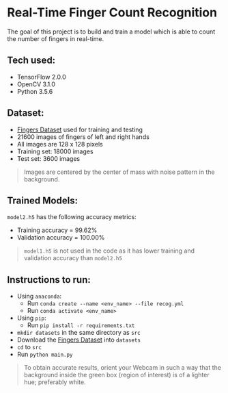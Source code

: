 # Real-Time Finger Count Recognition
The goal of this project is to build and train a model which is able to count the number of fingers in real-time.

## Tech used:
- TensorFlow 2.0.0
- OpenCV 3.1.0
- Python 3.5.6

## Dataset:
- [Fingers Dataset](https://www.kaggle.com/koryakinp/fingers) used for training and testing
- 21600 images of fingers of left and right hands
- All images are 128 x 128 pixels
- Training set: 18000 images
- Test set: 3600 images
> Images are centered by the center of mass with noise pattern in the background.

## Trained Models:
`model2.h5` has the following accuracy metrics:
  - Training accuracy = 99.62%
  - Validation accuracy = 100.00%
> `model1.h5` is not used in the code as it has lower training and validation accuracy than `model2.h5`

## Instructions to run:
- Using `anaconda`:
  - Run `conda create --name <env_name> --file recog.yml`
  - Run `conda activate <env_name>`
- Using `pip`:
  - Run `pip install -r requirements.txt`
- `mkdir datasets` in the same directory as `src`
- Download the [Fingers Dataset](https://www.kaggle.com/koryakinp/fingers) into `datasets`
- `cd` to `src`
- Run `python main.py`

> To obtain accurate results, orient your Webcam in such a way that the background inside the green box (region of interest) is of a lighter hue; preferably white.